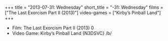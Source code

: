 +++
title = "2013-07-31: Wednesday"
short_title = "-31: Wednesday"
films = ["The Last Exorcism Part II (2013)"]
video-games = ["Kirby’s Pinball Land"]
+++


* Film: The Last Exorcism Part II (2013) 0
* Video Game: Kirby’s Pinball Land {N3DSVC} /b/
